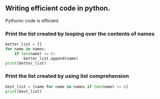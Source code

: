 ## Writing efficient code in python.

Pythonic code is efficient 


### Print the list created by looping over the contents of names

```python
better_list = []
for name in names:
    if len(name) >= 6:
        better_list.append(name)
print(better_list)
```

### Print the list created by using list comprehension
```python
best_list = [name for name in names if len(name) >= 6]
print(best_list)
```
